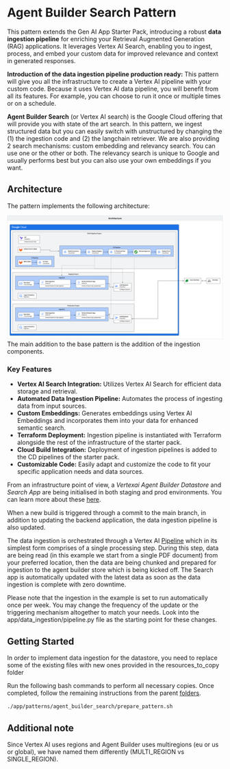 # Agent Builder Search Pattern

This pattern extends the Gen AI App Starter Pack, introducing a robust **data ingestion pipeline** for enriching your Retrieval Augmented Generation (RAG) applications. It leverages Vertex AI Search, enabling you to ingest, process, and embed your custom data for improved relevance and context in generated responses.

**Introduction of the data ingestion pipeline production ready:** This pattern will give you all the infrastructure to create a Vertex AI pipeline with your custom code. Because it uses Vertex AI data pipeline, you will benefit from all its features. For example, you can choose to run it once or multiple times or on a schedule.

**Agent Builder Search** (or Vertex AI search) is the Google Cloud offering that will provide you with state of the art search. In this pattern, we ingest structured data but you can easily switch with unstructured by changing the (1) the ingestion code and (2) the langchain retriever. We are also providing 2 search mechanisms: custom embedding and relevancy search. You can use one or the other or both. The relevancy search is unique to Google and usually performs best but you can also use your own embeddings if you want.

## Architecture

The pattern implements the following architecture:

![architecture diagram](imgs/architecture.png)
The main addition to the base pattern is the addition of the ingestion components.

### Key Features

* **Vertex AI Search Integration:**  Utilizes Vertex AI Search for efficient data storage and retrieval.
* **Automated Data Ingestion Pipeline:** Automates the process of ingesting data from input sources.
* **Custom Embeddings:** Generates embeddings using Vertex AI Embeddings and incorporates them into your data for enhanced semantic search.
* **Terraform Deployment:** Ingestion pipeline is instantiated with Terraform alongside the rest of the infrastructure of the starter pack.
* **Cloud Build Integration:**  Deployment of ingestion pipelines is added to the CD pipelines of the starter pack.
* **Customizable Code:** Easily adapt and customize the code to fit your specific application needs and data sources.

From an infrastructure point of view, a *Vertexai Agent Builder Datastore* and *Search App* are being initialised in both staging and prod environments. You can learn more about these [here](https://cloud.google.com/generative-ai-app-builder/docs/enterprise-search-introduction).

When a new build is triggered through a commit to the main branch, in addition to updating the backend application, the data ingestion pipeline is also updated.

The data ingestion is orchestrated through a Vertex AI [Pipeline](https://cloud.google.com/vertex-ai/docs/pipelines/introduction) which in its simplest form comprises of a single processing step. During this step, data are being read (in this example we start from a single PDF document) from your preferred location, then the data are being chunked and prepared for ingestion to the agent builder store which is being kicked off. The Search app is automatically updated with the latest data as soon as the data ingestion is complete with zero downtime.

Please note that the ingestion in the example is set to run automatically once per week. You may change the frequency of the update or  the triggering mechanism altogether to match your needs. Look into the app/data_ingestion/pipeline.py file as the starting point for these changes.

## Getting Started

In order to implement data ingestion for the datastore, you need to replace some of the
existing files with new ones provided in the resources_to_copy folder

Run the following bash commands to perform all necessary copies. Once completed, follow the remaining instructions from the parent [folders](https://github.com/GoogleCloudPlatform/generative-ai/blob/main/gemini/sample-apps/e2e-gen-ai-app-starter-pack/deployment/README.md).

```bash
./app/patterns/agent_builder_search/prepare_pattern.sh
```

## Additional note

Since Vertex AI uses regions and Agent Builder uses multiregions (eu or us or global), we have named them differently (MULTI_REGION vs SINGLE_REGION).
